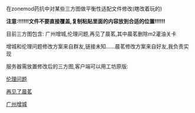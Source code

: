 在zonemod药抗中对某些三方图做平衡性适配文件修改(瞎改着玩的)

**注意:!!!!!!文件不要直接覆盖,复制粘贴里面的内容放到合适的位置!!!!!!**

目前三方图包含: 广州增城,伦理问题,再见了晨茗,其中晨茗删除m2灌油关卡

增城和伦理问题修改方案来自群友,链接未知......晨茗修改方案来自好友,我负责实现

服务器需放置修改后的三方图,客户端可以用工坊原版:

[伦理问题](https://cloud.06dn.com/s/pw0ycg)

[再见了晨茗](https://cloud.06dn.com/s/BY8DTw)

[广州增城](https://steamcommunity.com/sharedfiles/filedetails/?id=2396847377)
